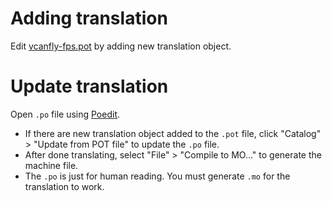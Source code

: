 # Adding translation 
Edit [vcanfly-fps.pot](vcanfly-fps.pot) by adding new translation object.

# Update translation 
Open `.po` file using [Poedit]([https://poedit.net/](https://poedit.net/)). 

* If there are new translation object added to the `.pot` file, click "Catalog" > "Update from POT file" to update the `.po` file.
* After done translating, select "File" > "Compile to MO..." to generate the machine file. 
* The `.po` is just for human reading. You must generate `.mo` for the translation to work.